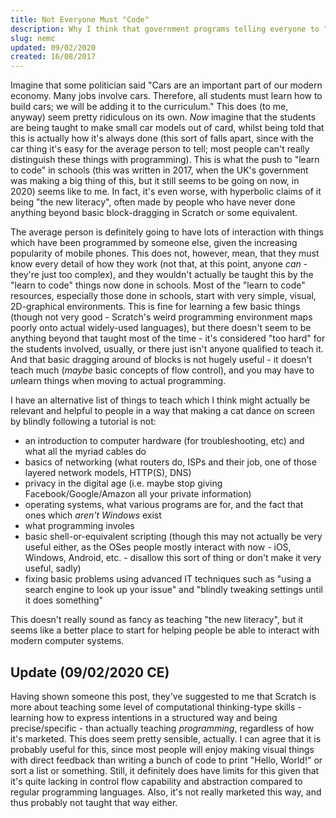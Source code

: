 ```yaml
---
title: Not Everyone Must "Code"
description: Why I think that government programs telling everyone to "code" are pointless.
slug: nemc
updated: 09/02/2020
created: 16/08/2017
---
```


Imagine that some politician said "Cars are an important part of our modern economy. Many jobs involve cars. Therefore, all students must learn how to build cars; we will be adding it to the curriculum."
This does (to me, anyway) seem pretty ridiculous on its own.
*Now* imagine that the students are being taught to make small car models out of card, whilst being told that this is actually how it's always done (this sort of falls apart, since with the car thing it's easy for the average person to tell; most people can't really distinguish these things with programming).
This is what the push to "learn to code" in schools (this was written in 2017, when the UK's government was making a big thing of this, but it still seems to be going on now, in 2020) seems like to me.
In fact, it's even worse, with hyperbolic claims of it being "the new literacy", often made by people who have never done anything beyond basic block-dragging in Scratch or some equivalent.

The average person is definitely going to have lots of interaction with things which have been programmed by someone else, given the increasing popularity of mobile phones.
This does not, however, mean, that they must know every detail of how they work (not that, at this point, anyone *can* - they're just too complex), and they wouldn't actually be taught this by the "learn to code" things now done in schools.
Most of the "learn to code" resources, especially those done in schools, start with very simple, visual, 2D-graphical environments.
This is fine for learning a few basic things (though not very good - Scratch's weird programming environment maps poorly onto actual widely-used languages), but there doesn't seem to be anything beyond that taught most of the time - it's considered "too hard" for the students involved, usually, or there just isn't anyone qualified to teach it.
And that basic dragging around of blocks is not hugely useful - it doesn't teach much (*maybe* basic concepts of flow control), and you may have to *un*learn things when moving to actual programming.

I have an alternative list of things to teach which I think might actually be relevant and helpful to people in a way that making a cat dance on screen by blindly following a tutorial is not:

* an introduction to computer hardware (for troubleshooting, etc) and what all the myriad cables do
* basics of networking (what routers do, ISPs and their job, one of those layered network models, HTTP(S), DNS)
* privacy in the digital age (i.e. maybe stop giving Facebook/Google/Amazon all your private information)
* operating systems, what various programs are for, and the fact that ones which *aren't Windows* exist
* what programming involes
* basic shell-or-equivalent scripting (though this may not actually be very useful either, as the OSes people mostly interact with now - iOS, Windows, Android, etc. - disallow this sort of thing or don't make it very useful, sadly)
* fixing basic problems using advanced IT techniques such as "using a search engine to look up your issue" and "blindly tweaking settings until it does something"

This doesn't really sound as fancy as teaching "the new literacy", but it seems like a better place to start for helping people be able to interact with modern computer systems.

## Update (09/02/2020 CE)

Having shown someone this post, they've suggested to me that Scratch is more about teaching some level of computational thinking-type skills - learning how to express intentions in a structured way and being precise/specific - than actually teaching *programming*, regardless of how it's marketed.
This does seem pretty sensible, actually.
I can agree that it is probably useful for this, since most people will enjoy making visual things with direct feedback than writing a bunch of code to print "Hello, World!" or sort a list or something.
Still, it definitely does have limits for this given that it's quite lacking in control flow capability and abstraction compared to regular programming languages.
Also, it's not really marketed this way, and thus probably not taught that way either.